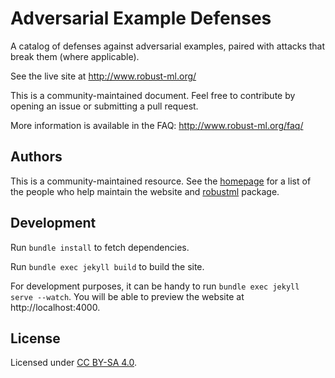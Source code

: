 # Adversarial Example Defenses

A catalog of defenses against adversarial examples, paired with attacks that
break them (where applicable).

See the live site at http://www.robust-ml.org/

This is a community-maintained document. Feel free to contribute by opening an
issue or submitting a pull request.

More information is available in the FAQ:
http://www.robust-ml.org/faq/

## Authors

This is a community-maintained resource. See the [homepage] for a list of the
people who help maintain the website and [robustml] package.

[homepage]: http://www.robust-ml.org/
[robustml]: https://github.com/robust-ml/robustml

## Development

Run `bundle install` to fetch dependencies.

Run `bundle exec jekyll build` to build the site.

For development purposes, it can be handy to run `bundle exec jekyll serve
--watch`. You will be able to preview the website at http://localhost:4000.

## License

Licensed under [CC BY-SA 4.0](LICENSE.txt).
